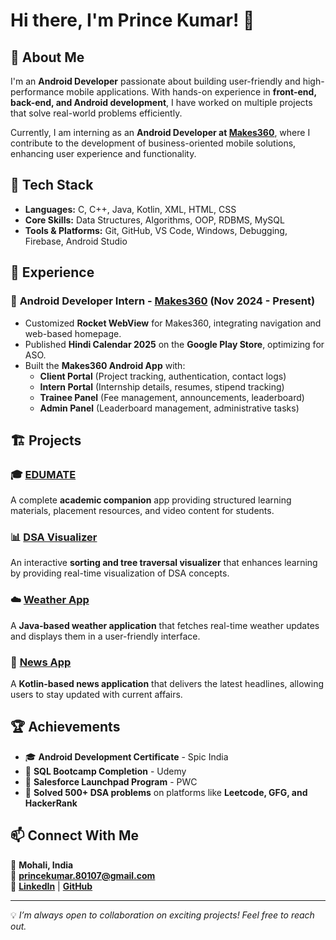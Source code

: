 # Hi there, I'm Prince Kumar! 👋

## 🚀 About Me
I'm an **Android Developer** passionate about building user-friendly and high-performance mobile applications. With hands-on experience in **front-end, back-end, and Android development**, I have worked on multiple projects that solve real-world problems efficiently.

Currently, I am interning as an **Android Developer at [Makes360](https://www.makes360.com/)**, where I contribute to the development of business-oriented mobile solutions, enhancing user experience and functionality.

## 📌 Tech Stack
- **Languages:** C, C++, Java, Kotlin, XML, HTML, CSS
- **Core Skills:** Data Structures, Algorithms, OOP, RDBMS, MySQL
- **Tools & Platforms:** Git, GitHub, VS Code, Windows, Debugging, Firebase, Android Studio

## 💼 Experience
### 🏢 **Android Developer Intern - [Makes360](https://www.makes360.com/)** (Nov 2024 - Present)
- Customized **Rocket WebView** for Makes360, integrating navigation and web-based homepage.
- Published **Hindi Calendar 2025** on the **Google Play Store**, optimizing for ASO.
- Built the **Makes360 Android App** with:
  - **Client Portal** (Project tracking, authentication, contact logs)
  - **Intern Portal** (Internship details, resumes, stipend tracking)
  - **Trainee Panel** (Fee management, announcements, leaderboard)
  - **Admin Panel** (Leaderboard management, administrative tasks)

## 🏗️ Projects
### 🎓 **[EDUMATE](#)**
A complete **academic companion** app providing structured learning materials, placement resources, and video content for students. 

### 📊 **[DSA Visualizer](https://github.com/prince-kumar-dev/visualizer)**
An interactive **sorting and tree traversal visualizer** that enhances learning by providing real-time visualization of DSA concepts.

### ☁️ **[Weather App](https://github.com/prince-kumar-dev/Weather)**
A **Java-based weather application** that fetches real-time weather updates and displays them in a user-friendly interface.

### 📰 **[News App](https://github.com/prince-kumar-dev/NewsApp)**
A **Kotlin-based news application** that delivers the latest headlines, allowing users to stay updated with current affairs.

## 🏆 Achievements
- 🎓 **Android Development Certificate** - Spic India
- 🏅 **SQL Bootcamp Completion** - Udemy
- 🚀 **Salesforce Launchpad Program** - PWC
- 🔢 **Solved 500+ DSA problems** on platforms like **Leetcode, GFG, and HackerRank**

## 📫 Connect With Me
📍 **Mohali, India**  
📧 **princekumar.80107@gmail.com**  
🔗 **[LinkedIn](https://www.linkedin.com/in/princekumar-dev/)** | **[GitHub](https://github.com/yourusername)**  

---
💡 *I’m always open to collaboration on exciting projects! Feel free to reach out.*
```

